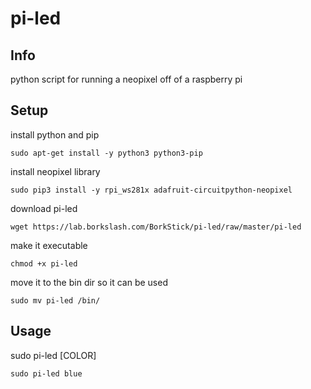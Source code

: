# pi-led

## Info
python script for running a neopixel off of a raspberry pi

## Setup
install python and pip
```
sudo apt-get install -y python3 python3-pip
```

install neopixel library
```
sudo pip3 install -y rpi_ws281x adafruit-circuitpython-neopixel
```
download pi-led
```
wget https://lab.borkslash.com/BorkStick/pi-led/raw/master/pi-led
```
make it executable
```
chmod +x pi-led
```
move it to the bin dir so it can be used
```
sudo mv pi-led /bin/
```

## Usage

sudo pi-led [COLOR]
```
sudo pi-led blue
```